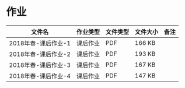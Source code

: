 # 作业

文件名|作业类型|文件类型|文件大小|备注
---|---|---|---|---
2018年春-课后作业-1|课后作业|PDF|166 KB
2018年春-课后作业-2|课后作业|PDF|193 KB
2018年春-课后作业-3|课后作业|PDF|167 KB
2018年春-课后作业-4|课后作业|PDF|147 KB
